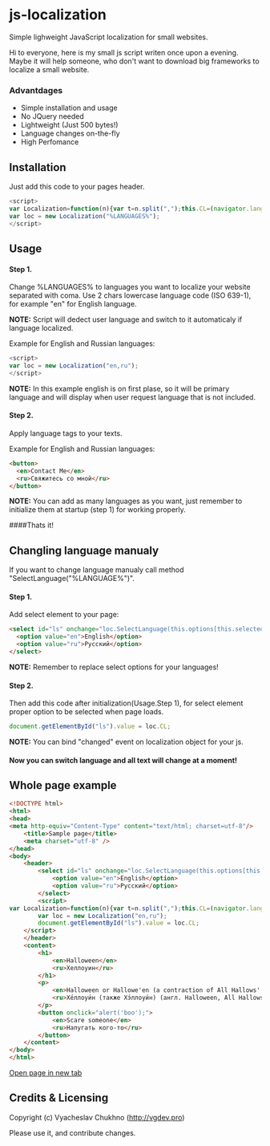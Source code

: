 # js-localization
Simple lighweight JavaScript localization for small websites.

Hi to everyone, here is my small js script writen once upon a evening. Maybe it will help someone, who don't want to download big frameworks to localize a small website. 

### Advantdages
* Simple installation and usage
* No JQuery needed
* Lightweight (Just 500 bytes!)
* Language changes on-the-fly
* High Perfomance


## Installation

Just add this code to your pages header.

```javascript
<script>
var Localization=function(n){var t=n.split(",");this.CL=(navigator.language||navigator.userLanguage).slice(0,2);this.Changed=new Event("changed");this.SelectLanguage=function(n){var r,i,u;t.includes(n)?(r=document.getElementById("loc"),r&&r.remove(),i=document.createElement("style"),i.id="loc",u=n+"{display:inline-block;}",t.forEach(function(t){t!=n&&(u+=t+",")}),i.innerHTML=u.slice(0,-1)+"{display:none;}",document.head.appendChild(i),this.CL=n,localStorage.lang=n,document.dispatchEvent(this.Changed)):this.SelectLanguage(t[0])};localStorage.lang==null?this.SelectLanguage(this.CL):this.SelectLanguage(localStorage.lang)};
var loc = new Localization("%LANGUAGES%");
</script>
```

## Usage

#### Step 1. 
Change %LANGUAGES% to languages you want to localize your website separated with coma. Use 2 chars lowercase language code (ISO 639-1), for example "en" for English language.

**NOTE:** Script will dedect user language and switch to it automaticaly if language localized.

Example for English and Russian languages:
```javascript
<script>
var loc = new Localization("en,ru");
</script>
```

**NOTE:** In this example english is on first plase, so it will be primary language and will display when user request language that is not included.

#### Step 2. 
Apply language tags to your texts.

Example for English and Russian languages:
```html
<button>
  <en>Contact Me</en>
  <ru>Свяжитесь со мной</ru>
</button>
```

**NOTE:** You can add as many languages as you want, just remember to initialize them at startup (step 1) for working properly.

####Thats it!

## Changling language manualy

If you want to change language manualy call method "SelectLanguage("%LANGUAGE%")".

#### Step 1. 
Add select element to your page:

```html
<select id="ls" onchange="loc.SelectLanguage(this.options[this.selectedIndex].value)">
  <option value="en">English</option>
  <option value="ru">Русский</option>
</select>
```

**NOTE:** Remember to replace select options for your languages!

#### Step 2. 
Then add this code after initialization(Usage.Step 1), for select element proper option to be selected when page loads.

```javascript
document.getElementById("ls").value = loc.CL;
```

**NOTE:** You can bind "changed" event on localization object for your js.

#### Now you can switch language and all text will change at a moment!

## Whole page example

```html
<!DOCTYPE html>
<html>
<head>
<meta http-equiv="Content-Type" content="text/html; charset=utf-8"/>
    <title>Sample page</title>
	<meta charset="utf-8" />
</head>
<body>
    <header>
        <select id="ls" onchange="loc.SelectLanguage(this.options[this.selectedIndex].value)">
            <option value="en">English</option>
            <option value="ru">Русский</option>
        </select>
	    <script>
var Localization=function(n){var t=n.split(",");this.CL=(navigator.language||navigator.userLanguage).slice(0,2);this.Changed=new Event("changed");this.SelectLanguage=function(n){var r,i,u;t.includes(n)?(r=document.getElementById("loc"),r&&r.remove(),i=document.createElement("style"),i.id="loc",u=n+"{display:inline-block;}",t.forEach(function(t){t!=n&&(u+=t+",")}),i.innerHTML=u.slice(0,-1)+"{display:none;}",document.head.appendChild(i),this.CL=n,localStorage.lang=n,document.dispatchEvent(this.Changed)):this.SelectLanguage(t[0])};localStorage.lang==null?this.SelectLanguage(this.CL):this.SelectLanguage(localStorage.lang)};
        var loc = new Localization("en,ru");
        document.getElementById("ls").value = loc.CL;
    </script>
    </header>
    <content>
        <h1>
            <en>Halloween</en>
            <ru>Хеллоуин</ru>
        </h1>
        <p>
            <en>Halloween or Hallowe'en (a contraction of All Hallows' Evening), also known as Allhalloween, All Hallows' Eve, or All Saints' Eve, is a celebration observed in a number of countries on 31 October, the eve of the Western Christian feast of All Hallows' Day. </en>
            <ru>Хе́ллоуи́н (также Хэ́ллоуи́н) (англ. Halloween, All Hallows' Eve или All Saints' Eve) — современный праздник, восходящий к традициям древних кельтов Ирландии и Шотландии, история которого началась на территории современных Великобритании и Северной Ирландии. </ru>
        </p>
        <button onclick="alert('boo');">
            <en>Scare someone</en>
            <ru>Напугать кого-то</ru>
        </button>
    </content>
</body>
</html>
```
[Open page in new tab](http://htmlpreview.github.io/?https://github.com/vgdevie/js-localization/blob/master/sample.html)

## Credits & Licensing

Copyright (c) Vyacheslav Chukhno (http://vgdev.pro)

Please use it, and contribute changes.

